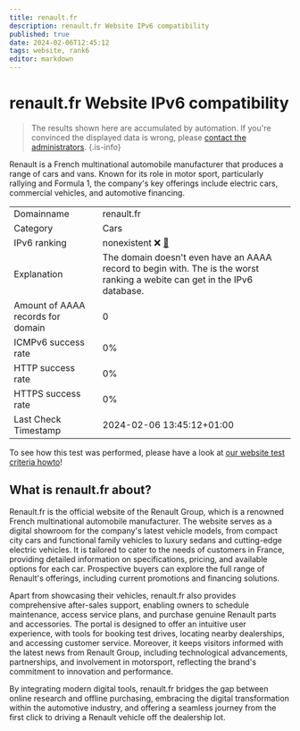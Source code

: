```yaml
---
title: renault.fr
description: renault.fr Website IPv6 compatibility
published: true
date: 2024-02-06T12:45:12
tags: website, rank6
editor: markdown
---
```


# renault.fr Website IPv6 compatibility

> The results shown here are accumulated by automation. If you're convinced the displayed data is wrong, please [contact the administrators](/howto/chat). 
{.is-info}

Renault is a French multinational automobile manufacturer that produces a range of cars and vans. Known for its role in motor sport, particularly rallying and Formula 1, the company's key offerings include electric cars, commercial vehicles, and automotive financing.


|   |   |
| - | - |
| Domainname | renault.fr
| Category | Cars |
| IPv6 ranking | nonexistent :x: [🔗](/howto/ranking) |
| Explanation | The domain doesn't even have an AAAA record to begin with. The is the worst ranking a webite can get in the IPv6 database. |
| Amount of AAAA records for domain | 0 |
| ICMPv6 success rate | 0%|
| HTTP success rate | 0% |
| HTTPS success rate | 0% |
| Last Check Timestamp | 2024-02-06 13:45:12+01:00 |

To see how this test was performed, please have a look at [our website test criteria howto](/howto/testcriteria/website)!


## What is renault.fr about?
Renault.fr is the official website of the Renault Group, which is a renowned French multinational automobile manufacturer. The website serves as a digital showroom for the company's latest vehicle models, from compact city cars and functional family vehicles to luxury sedans and cutting-edge electric vehicles. It is tailored to cater to the needs of customers in France, providing detailed information on specifications, pricing, and available options for each car. Prospective buyers can explore the full range of Renault's offerings, including current promotions and financing solutions.

Apart from showcasing their vehicles, renault.fr also provides comprehensive after-sales support, enabling owners to schedule maintenance, access service plans, and purchase genuine Renault parts and accessories. The portal is designed to offer an intuitive user experience, with tools for booking test drives, locating nearby dealerships, and accessing customer service. Moreover, it keeps visitors informed with the latest news from Renault Group, including technological advancements, partnerships, and involvement in motorsport, reflecting the brand's commitment to innovation and performance.

By integrating modern digital tools, renault.fr bridges the gap between online research and offline purchasing, embracing the digital transformation within the automotive industry, and offering a seamless journey from the first click to driving a Renault vehicle off the dealership lot.


